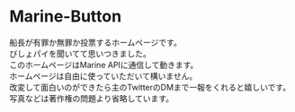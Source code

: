 # Marine-Button
船長が有罪か無罪か投票するホームページです。
<br>
びしょパイを聞いてて思いつきました。
<br>
このホームページはMarine APIに通信して動きます。
<br>
ホームページは自由に使っていただいて構いません。
<br>
改変して面白いのができたら主のTwitterのDMまで一報をくれると嬉しいです。
<br>
写真などは著作権の問題より省略しています。
